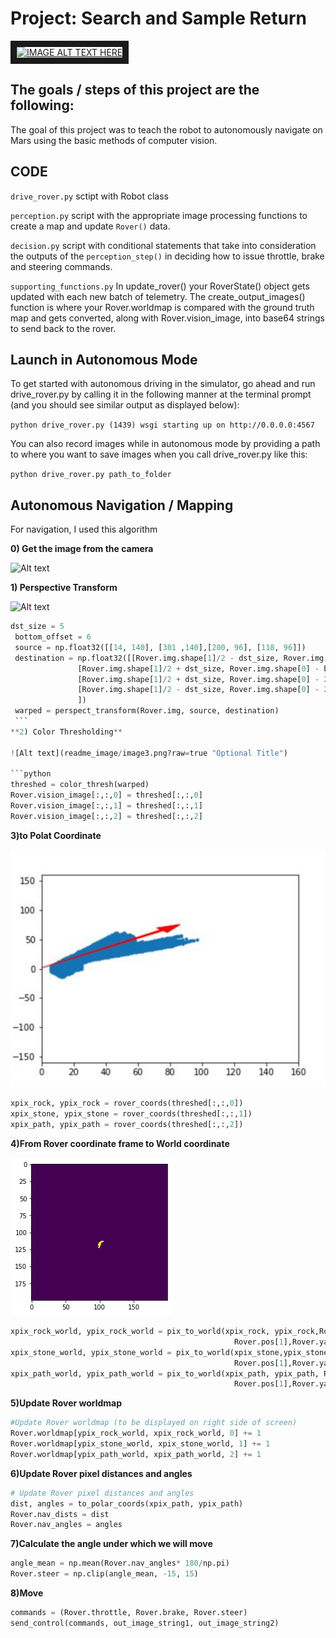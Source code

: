 # Project: Search and Sample Return

<a href="https://youtu.be/AC45vtDonzM" target="_blank"><img src="http://img.youtube.com/vi/AC45vtDonzM/0.jpg" 
alt="IMAGE ALT TEXT HERE" width="240" height="180" border="10" /></a>

## The goals / steps of this project are the following:  

The goal of this project was to teach the robot to autonomously navigate on Mars using the basic methods of computer vision.


## CODE

`drive_rover.py` sctipt with Robot class

`perception.py` script with the appropriate image processing functions to create a map and update `Rover()` data.

`decision.py` script with conditional statements that take into consideration the outputs of the `perception_step()` in deciding how to issue throttle, brake and steering commands.

`supporting_functions.py` In update_rover() your RoverState() object gets updated with each new batch of telemetry. The create_output_images() function is where your Rover.worldmap is compared with the ground truth map and gets converted, along with Rover.vision_image, into base64 strings to send back to the rover.

## Launch in Autonomous Mode

To get started with autonomous driving in the simulator, go ahead and run drive_rover.py by calling it in the following manner at the terminal prompt (and you should see similar output as displayed below):

`python drive_rover.py
(1439) wsgi starting up on http://0.0.0.0:4567`

You can also record images while in autonomous mode by providing a path to where you want to save images when you call drive_rover.py like this:

```python drive_rover.py path_to_folder```

## Autonomous Navigation / Mapping


For navigation, I used this algorithm

**0) Get the image from the camera**

   ![Alt text](readme_image/image1.png?raw=true "Optional Title")
   
**1)  Perspective Transform**

  ![Alt text](readme_image/image2.png?raw=true "Optional Title")
   
   ```python
   dst_size = 5 
    bottom_offset = 6
    source = np.float32([[14, 140], [301 ,140],[200, 96], [118, 96]])
    destination = np.float32([[Rover.img.shape[1]/2 - dst_size, Rover.img.shape[0] - bottom_offset],
                  [Rover.img.shape[1]/2 + dst_size, Rover.img.shape[0] - bottom_offset],
                  [Rover.img.shape[1]/2 + dst_size, Rover.img.shape[0] - 2*dst_size - bottom_offset], 
                  [Rover.img.shape[1]/2 - dst_size, Rover.img.shape[0] - 2*dst_size - bottom_offset],
                  ])
    warped = perspect_transform(Rover.img, source, destination)
    ```
**2) Color Thresholding**    

   ![Alt text](readme_image/image3.png?raw=true "Optional Title")

   ```python   
   threshed = color_thresh(warped)
   Rover.vision_image[:,:,0] = threshed[:,:,0]
   Rover.vision_image[:,:,1] = threshed[:,:,1]
   Rover.vision_image[:,:,2] = threshed[:,:,2]
   ```

   
**3)to Polat Coordinate**  

   ![Alt text](/readme_image/image4.png?raw=true "Optional Title")

   ```python 
   xpix_rock, ypix_rock = rover_coords(threshed[:,:,0])
   xpix_stone, ypix_stone = rover_coords(threshed[:,:,1])
   xpix_path, ypix_path = rover_coords(threshed[:,:,2])
   ```
    
**4)From Rover coordinate frame to World coordinate**      

   ![Alt text](/readme_image/image5.png?raw=true "Optional Title")
   ```python 
   xpix_rock_world, ypix_rock_world = pix_to_world(xpix_rock, ypix_rock,Rover.pos[0], 
                                                     Rover.pos[1],Rover.yaw,Rover.worldmap.shape[0], 10)
   xpix_stone_world, ypix_stone_world = pix_to_world(xpix_stone,ypix_stone,Rover.pos[0],
                                                     Rover.pos[1],Rover.yaw,Rover.worldmap.shape[0], 10)      
   xpix_path_world, ypix_path_world = pix_to_world(xpix_path, ypix_path, Rover.pos[0],
                                                     Rover.pos[1],Rover.yaw,Rover.worldmap.shape[0], 10)
   ```

**5)Update Rover worldmap**   

   ```python
   #Update Rover worldmap (to be displayed on right side of screen)
   Rover.worldmap[ypix_rock_world, xpix_rock_world, 0] += 1
   Rover.worldmap[ypix_stone_world, xpix_stone_world, 1] += 1
   Rover.worldmap[ypix_path_world, xpix_path_world, 2] += 1
   ```
    
    
**6)Update Rover pixel distances and angles**       

   ```python
   # Update Rover pixel distances and angles
   dist, angles = to_polar_coords(xpix_path, ypix_path)
   Rover.nav_dists = dist
   Rover.nav_angles = angles
   ```
    

**7)Calculate the angle under which we will move**       

   ```python
   angle_mean = np.mean(Rover.nav_angles* 180/np.pi)
   Rover.steer = np.clip(angle_mean, -15, 15)
   ```    

**8)Move**    

   ```python
   commands = (Rover.throttle, Rover.brake, Rover.steer)
   send_control(commands, out_image_string1, out_image_string2)
   ```   




